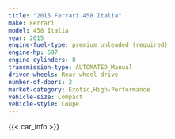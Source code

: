 ```yaml
---
title: "2015 Ferrari 458 Italia"
make: Ferrari
model: 458 Italia
year: 2015
engine-fuel-type: premium unleaded (required)
engine-hp: 597
engine-cylinders: 8
transmission-type: AUTOMATED_Manual
driven-wheels: Rear wheel drive
number-of-doors: 2
market-category: Exotic,High-Performance
vehicle-size: Compact
vehicle-style: Coupe
---
```


{{< car_info >}}
